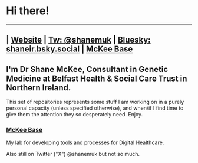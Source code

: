 # Hi there!
-----
| [Website](https://shanemuk.github.io) | [Tw: @shanemuk](https://twitter.com/shanemuk) | [Bluesky: shaneir.bsky.social](https://bsky.app/profile/shaneir.bsky.social) | [McKee Base](http://github.com/mckeebase)
-----

## I'm Dr Shane McKee, Consultant in Genetic Medicine at Belfast Health & Social Care Trust in Northern Ireland.

This set of repositories represents some stuff I am working on in a purely personal capacity (unless specified otherwise), and when/if I find time to give them the attention they so desperately need. Enjoy.

### [McKee Base](http://github.com/mckeebase)
My lab for developing tools and processes for Digital Healthcare.

<!--
**shanemuk/shanemuk** is a ✨ _special_ ✨ repository because its `README.md` (this file) appears on your GitHub profile.

Here are some ideas to get you started:

- 🔭 I’m currently working on ...
- 🌱 I’m currently learning ...
- 👯 I’m looking to collaborate on ...
- 🤔 I’m looking for help with ...
- 💬 Ask me about ...
- 📫 How to reach me: ...
- 😄 Pronouns: ...
- ⚡ Fun fact: ...
-->

Also still on Twitter ("X") @shanemuk but not so much.
